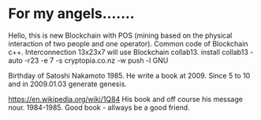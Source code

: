 # For my angels.......
Hello, this is new Blockchain with POS (mining based on the physical interaction of two people and one operator). 
Common code of Blockchain c++. Interconnection 13x23x7 will use Blockchain collab13. 
install collab13 -auto -r23 -e 7 -s cryptopia.co.nz -w push -l GNU

Birthday of Satoshi Nakamoto 1985. He write a book at 2009. Since 5 to 10 and in 2009.01.03 generate genesis.

https://en.wikipedia.org/wiki/1Q84 His book and off course his message nour. 1984-1985. Good book - allways be a good friend.
